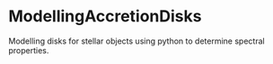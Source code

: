 # ModellingAccretionDisks
Modelling disks for stellar objects using python to determine spectral properties.
